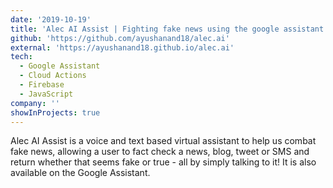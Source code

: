 ```yaml
---
date: '2019-10-19'
title: 'Alec AI Assist | Fighting fake news using the google assistant'
github: 'https://github.com/ayushanand18/alec.ai'
external: 'https://ayushanand18.github.io/alec.ai'
tech:
  - Google Assistant
  - Cloud Actions
  - Firebase
  - JavaScript
company: ''
showInProjects: true
---
```


Alec AI Assist is a voice and text based virtual assistant to help us combat fake news, allowing a user to fact check a news, blog, tweet or SMS and return whether that seems fake or true - all by simply talking to it! It is also available on the Google Assistant.
